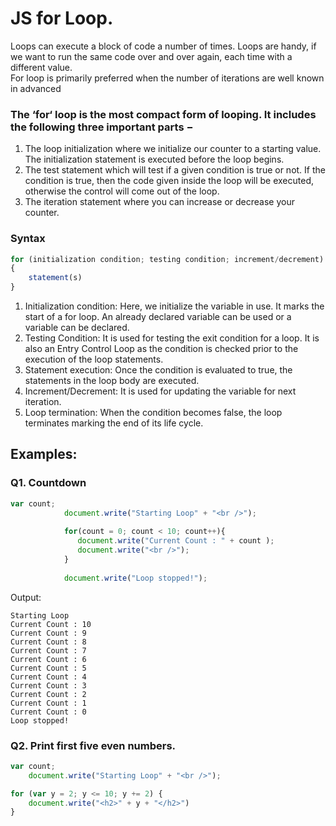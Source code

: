 # JS for Loop.
Loops can execute a block of code a number of times. Loops are handy, if we want to run the same code over and over again, each time with a different value. <br>
For loop is primarily preferred when the number of iterations are well known in advanced

### The ‘for‘ loop is the most compact form of looping. It includes the following three important parts −

1. The loop initialization where we initialize our counter to a starting value. The initialization statement is executed before the loop begins.
1. The test statement which will test if a given condition is true or not. If the condition is true, then the code given inside the loop will be executed, otherwise the control will come out of the loop.
1. The iteration statement where you can increase or decrease your counter.

### Syntax
```javascript
for (initialization condition; testing condition; increment/decrement)
{
    statement(s)
}
```
1. Initialization condition: Here, we initialize the variable in use. It marks the start of a for loop. An already declared variable can be used or a variable can be declared.
1. Testing Condition: It is used for testing the exit condition for a loop. It is also an Entry Control Loop as the condition is checked prior to the execution of the loop statements.
1. Statement execution: Once the condition is evaluated to true, the statements in the loop body are executed.
1. Increment/Decrement: It is used for updating the variable for next iteration.
1. Loop termination: When the condition becomes false, the loop terminates marking the end of its life cycle.

## Examples:
### Q1. Countdown
```javascript
var count;
            document.write("Starting Loop" + "<br />");
         
            for(count = 0; count < 10; count++){
               document.write("Current Count : " + count );
               document.write("<br />");
            }
         
            document.write("Loop stopped!");
```
Output:
```
Starting Loop
Current Count : 10
Current Count : 9
Current Count : 8
Current Count : 7
Current Count : 6
Current Count : 5
Current Count : 4
Current Count : 3
Current Count : 2
Current Count : 1
Current Count : 0
Loop stopped!
```

### Q2. Print first five even numbers.
```javascript
var count;
    document.write("Starting Loop" + "<br />");

for (var y = 2; y <= 10; y += 2) {
    document.write("<h2>" + y + "</h2>")
}
```
